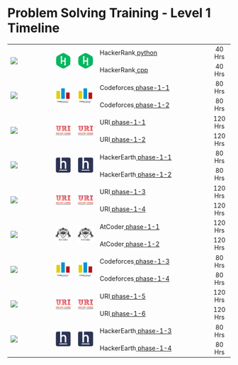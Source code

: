 # Problem Solving Training - Level 1 Timeline

<table>
    <tbody>
        <tr>
<td align="left" width="20%" rowspan=2><a href="/level-1/Timeline.md"><img src="https://github.com/cs-MohamedAyman/cs-MohamedAyman/blob/main/timeline/2-weeks.jpg"></img></a></td>
<td width="10%" rowspan=2><a href="/level-1/hackerrank/python"><img src="/logos/hackerrank.jpg"></img></a></td>
<td width="10%" rowspan=2><a href="/level-1/hackerrank/cpp"><img src="/logos/hackerrank.jpg"></img></a></td>
<td align="left">HackerRank<a href="/level-1/hackerrank/python"> python</a></td>
<td align="center" width="10%">40 Hrs</td>
        </tr>
        <tr>
<td align="left">HackerRank<a href="/level-1/hackerrank/cpp"> cpp</a></td>
<td align="center" width="10%">40 Hrs</td>
        </tr>
        <tr>
<td align="left" width="20%" rowspan=2><a href="/level-1/Timeline.md"><img src="https://github.com/cs-MohamedAyman/cs-MohamedAyman/blob/main/timeline/2-weeks.jpg"></img></a></td>
<td width="10%" rowspan=2><a href="/level-1/codeforces/phase-1-1"><img src="/logos/codeforces.jpg"></img></a></td>
<td width="10%" rowspan=2><a href="/level-1/codeforces/phase-1-2"><img src="/logos/codeforces.jpg"></img></a></td>
<td align="left">Codeforces<a href="/level-1/codeforces/phase-1-1"> phase-1-1</a></td>
<td align="center" width="10%">80 Hrs</td>
        </tr>
        <tr>
<td align="left">Codeforces<a href="/level-1/codeforces/phase-1-2"> phase-1-2</a></td>
<td align="center" width="10%">80 Hrs</td>
        </tr>
        <tr>
<td align="left" width="20%" rowspan=2><a href="/level-1/Timeline.md"><img src="https://github.com/cs-MohamedAyman/cs-MohamedAyman/blob/main/timeline/3-weeks.jpg"></img></a></td>
<td width="10%" rowspan=2><a href="/level-1/uri/phase-1-1"><img src="/logos/uri.jpg"></img></a></td>
<td width="10%" rowspan=2><a href="/level-1/uri/phase-1-2"><img src="/logos/uri.jpg"></img></a></td>
<td align="left">URI<a href="/level-1/uri/phase-1-1"> phase-1-1</a></td>
<td align="center" width="10%">120 Hrs</td>
        </tr>
        <tr>
<td align="left">URI<a href="/level-1/uri/phase-1-2"> phase-1-2</a></td>
<td align="center" width="10%">120 Hrs</td>
        </tr>
        <tr>
<td align="left" width="20%" rowspan=2><a href="/level-1/Timeline.md"><img src="https://github.com/cs-MohamedAyman/cs-MohamedAyman/blob/main/timeline/2-weeks.jpg"></img></a></td>
<td width="10%" rowspan=2><a href="/level-1/hackerearth/phase-1-1"><img src="/logos/hackerearth.jpg"></img></a></td>
<td width="10%" rowspan=2><a href="/level-1/hackerearth/phase-1-2"><img src="/logos/hackerearth.jpg"></img></a></td>
<td align="left">HackerEarth<a href="/level-1/hackerearth/phase-1-1"> phase-1-1</a></td>
<td align="center" width="10%">80 Hrs</td>
        </tr>
        <tr>
<td align="left">HackerEarth<a href="/level-1/hackerearth/phase-1-2"> phase-1-2</a></td>
<td align="center" width="10%">80 Hrs</td>
        </tr>
        <tr>
<td align="left" width="20%" rowspan=2><a href="/level-1/Timeline.md"><img src="https://github.com/cs-MohamedAyman/cs-MohamedAyman/blob/main/timeline/3-weeks.jpg"></img></a></td>
<td width="10%" rowspan=2><a href="/level-1/uri/phase-1-3"><img src="/logos/uri.jpg"></img></a></td>
<td width="10%" rowspan=2><a href="/level-1/uri/phase-1-4"><img src="/logos/uri.jpg"></img></a></td>
<td align="left">URI<a href="/level-1/uri/phase-1-3"> phase-1-3</a></td>
<td align="center" width="10%">120 Hrs</td>
        </tr>
        <tr>
<td align="left">URI<a href="/level-1/uri/phase-1-4"> phase-1-4</a></td>
<td align="center" width="10%">120 Hrs</td>
        </tr>
        <tr>
<td align="left" width="20%" rowspan=2><a href="/level-1/Timeline.md"><img src="https://github.com/cs-MohamedAyman/cs-MohamedAyman/blob/main/timeline/3-weeks.jpg"></img></a></td>
<td width="10%" rowspan=2><a href="/level-1/atcoder/phase-1-1"><img src="/logos/atcoder.jpg"></img></a></td>
<td width="10%" rowspan=2><a href="/level-1/atcoder/phase-1-2"><img src="/logos/atcoder.jpg"></img></a></td>
<td align="left">AtCoder<a href="/level-1/atcoder/phase-1-1"> phase-1-1</a></td>
<td align="center" width="10%">120 Hrs</td>
        </tr>
        <tr>
<td align="left">AtCoder<a href="/level-1/atcoder/phase-1-2"> phase-1-2</a></td>
<td align="center" width="10%">120 Hrs</td>
        </tr>
        <tr>
<td align="left" width="20%" rowspan=2><a href="/level-1/Timeline.md"><img src="https://github.com/cs-MohamedAyman/cs-MohamedAyman/blob/main/timeline/2-weeks.jpg"></img></a></td>
<td width="10%" rowspan=2><a href="/level-1/codeforces/phase-1-3"><img src="/logos/codeforces.jpg"></img></a></td>
<td width="10%" rowspan=2><a href="/level-1/codeforces/phase-1-4"><img src="/logos/codeforces.jpg"></img></a></td>
<td align="left">Codeforces<a href="/level-1/codeforces/phase-1-3"> phase-1-3</a></td>
<td align="center" width="10%">80 Hrs</td>
        </tr>
        <tr>
<td align="left">Codeforces<a href="/level-1/codeforces/phase-1-4"> phase-1-4</a></td>
<td align="center" width="10%">80 Hrs</td>
        </tr>
        <tr>
<td align="left" width="20%" rowspan=2><a href="/level-1/Timeline.md"><img src="https://github.com/cs-MohamedAyman/cs-MohamedAyman/blob/main/timeline/3-weeks.jpg"></img></a></td>
<td width="10%" rowspan=2><a href="/level-1/uri/phase-1-5"><img src="/logos/uri.jpg"></img></a></td>
<td width="10%" rowspan=2><a href="/level-1/uri/phase-1-6"><img src="/logos/uri.jpg"></img></a></td>
<td align="left">URI<a href="/level-1/uri/phase-1-5"> phase-1-5</a></td>
<td align="center" width="10%">120 Hrs</td>
        </tr>
        <tr>
<td align="left">URI<a href="/level-1/uri/phase-1-6"> phase-1-6</a></td>
<td align="center" width="10%">120 Hrs</td>
        </tr>
        <tr>
<td align="left" width="20%" rowspan=2><a href="/level-1/Timeline.md"><img src="https://github.com/cs-MohamedAyman/cs-MohamedAyman/blob/main/timeline/2-weeks.jpg"></img></a></td>
<td width="10%" rowspan=2><a href="/level-1/hackerearth/phase-1-3"><img src="/logos/hackerearth.jpg"></img></a></td>
<td width="10%" rowspan=2><a href="/level-1/hackerearth/phase-1-4"><img src="/logos/hackerearth.jpg"></img></a></td>
<td align="left">HackerEarth<a href="/level-1/hackerearth/phase-1-3"> phase-1-3</a></td>
<td align="center" width="10%">80 Hrs</td>
        </tr>
        <tr>
<td align="left">HackerEarth<a href="/level-1/hackerearth/phase-1-4"> phase-1-4</a></td>
<td align="center" width="10%">80 Hrs</td>
        </tr>
    </tbody>
</table>
